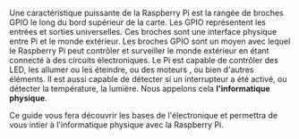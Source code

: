 Une caractéristique puissante de la Raspberry Pi est la rangée de broches GPIO le long du bord supérieur de la carte. Les GPIO représentent les entrées et sorties universelles. Ces broches sont une interface physique entre Pi et le monde extérieur. Les broches GPIO sont un moyen avec lequel le Raspberry Pi peut contrôler et surveiller le monde extérieur en étant connecté à des circuits électroniques. Le Pi est capable de contrôler des LED, les allumer ou les éteindre, ou des moteurs , ou bien d'autres éléments. Il est aussi capable de détecter si un interrupteur a été activé, ou détecter la température, la lumière. Nous appelons cela **l'informatique physique**. 

Ce guide vous fera découvrir les bases de l'électronique et permettra de vous intier à l'informatique physique avec la Raspberry Pi.
